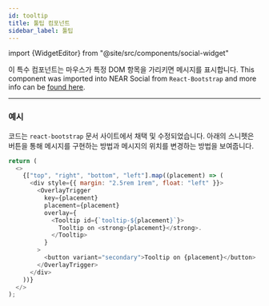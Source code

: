 ```yaml
---
id: tooltip
title: 툴팁 컴포넌트
sidebar_label: 툴팁
---
```


import {WidgetEditor} from "@site/src/components/social-widget"

이 특수 컴포넌트는 마우스가 특정 DOM 항목을 가리키면 메시지를 표시합니다. This component was imported into NEAR Social from `React-Bootstrap` and more info can be [found here](https://react-bootstrap.netlify.app/docs/components/overlays#tooltips).

<hr class="subsection" />

### 예시

코드는 `react-bootstrap` 문서 사이트에서 채택 및 수정되었습니다. 아래의 스니펫은 버튼을 통해 메시지를 구현하는 방법과 메시지의 위치를 변경하는 방법을 보여줍니다.

<WidgetEditor id='1' height="120px">

```js
return (
  <>
    {["top", "right", "bottom", "left"].map((placement) => (
      <div style={{ margin: "2.5rem 1rem", float: "left" }}>
        <OverlayTrigger
          key={placement}
          placement={placement}
          overlay={
            <Tooltip id={`tooltip-${placement}`}>
              Tooltip on <strong>{placement}</strong>.
            </Tooltip>
          }
        >
          <button variant="secondary">Tooltip on {placement}</button>
        </OverlayTrigger>
      </div>
    ))}
  </>
);
```

</WidgetEditor>
